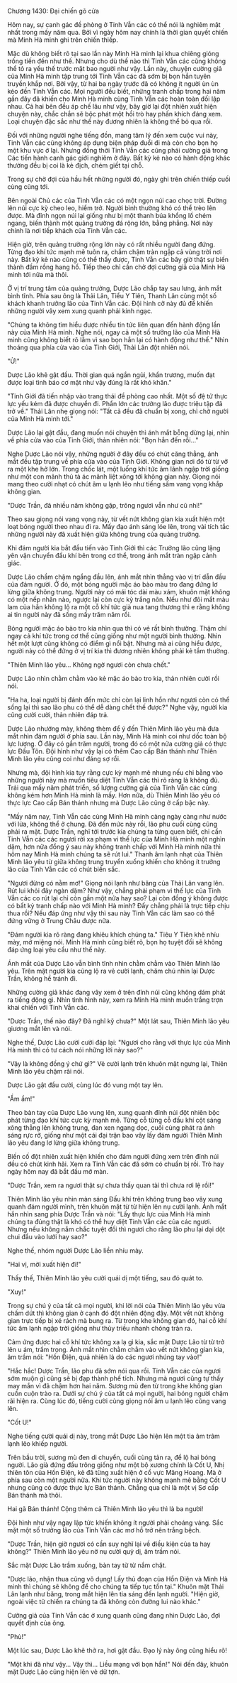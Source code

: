 




Chương 1430: Đại chiến gõ cửa


Hôm nay, sự canh gác đề phòng ở Tinh Vẫn các có thể nói là nghiêm mật nhất trong mấy năm qua. Bởi vì ngày hôm nay chính là thời gian quyết chiến mà Minh Hà minh ghi trên chiến thiếp.

Mặc dù không biết rõ tại sao lần này Minh Hà minh lại khua chiêng gióng trống tiến đến như thế. Nhưng cho dù thế nào thì Tinh Vẫn các cũng không thể tỏ ra yếu thế trước mặt bao người như vậy. Lần này, chuyện cường giả của Minh Hà minh tập trung tới Tinh Vẫn các đã sớm bị bọn hắn tuyên truyền khắp nơi. Bởi vậy, từ hai ba ngày trước đã có không ít người ùn ùn kéo đến Tinh Vẫn các. Mọi người đều biết, những tranh chấp trong hai năm gần đây đã khiến cho Minh Hà minh cùng Tinh Vẫn các hoàn toàn đối lập nhau. Cả hai bên đều áp chế lâu như vậy, bây giờ lại đột nhiên xuất hiện chuyện này, chắc chắn sẽ bộc phát một hồi trò hay phấn khích đáng xem. Loại chuyện đặc sắc như thế này đương nhiên là không thể bỏ qua rồi.

Đối với những người nghe tiếng đồn, mang tâm lý đến xem cuộc vui này, Tinh Vẫn các cũng không áp dụng biện pháp đuổi đi mà còn cho bọn họ một khu vực ở lại. Nhưng đồng thời Tinh Vẫn các cũng phái cường giả trong Các tiến hành canh gác giới nghiêm ở đây. Bất kỳ kẻ nào có hành động khác thường đều bị coi là kẻ địch, chém giết tại chỗ.

Trong sự chờ đợi của hầu hết những người đó, ngày ghi trên chiến thiếp cuối cùng cũng tới.

Bên ngoài Chủ các của Tinh Vẫn các có một ngọn núi cao chọc trời. Đường lên núi cực kỳ cheo leo, hiểm trở. Người bình thường khó có thể trèo lên được. Mà đỉnh ngọn núi lại giống như bị một thanh búa khổng lồ chém ngang, biến thành một quảng trường đá rộng lớn, bằng phẳng. Nơi này chính là nơi tiếp khách của Tinh Vẫn các.

Hiện giờ, trên quảng trường rộng lớn này có rất nhiều người đang đứng. Từng đạo khí tức mạnh mẽ tuôn ra, chầm chậm tràn ngập cả vùng trời nơi này. Bất kỳ kẻ nào cũng có thể thấy được, Tinh Vẫn các bây giờ thật sự biến thành đầm rồng hang hổ. Tiếp theo chỉ cần chờ đợi cường giả của Minh Hà minh tới nữa mà thôi.

Ở vị trí trung tâm của quảng trưởng, Dược Lão chắp tay sau lưng, ánh mắt bình tĩnh. Phía sau ông là Thải Lân, Tiểu Y Tiên, Thanh Lân cùng một số khách khanh trưởng lão của Tinh Vẫn các. Đội hình cỡ này đủ để khiến những người vây xem xung quanh phải kinh ngạc.

"Chúng ta không tìm hiểu được nhiều tin tức liên quan đến hành động lần này của Minh Hà minh. Nghe nói, ngay cả một số trưởng lão của Minh Hà minh cũng không biết rõ lắm vì sao bọn hắn lại có hành động như thế." Nhìn thoáng qua phía cửa vào của Tinh Giới, Thải Lân đột nhiên nói.

"Ừ!"

Dược Lão khẽ gật đầu. Thời gian quá ngắn ngủi, khẩn trương, muốn đạt được loại tình báo cơ mật như vậy đúng là rất khó khăn."

"Tinh Giới đã tiến nhập vào trang thái đề phòng cao nhất. Một số đệ tử thực lực yếu kém đã được chuyển đi. Phần lớn các trưởng lão được triệu tập đã trở về." Thải Lân nhẹ giọng nói: "Tất cả đều đã chuẩn bị xong, chỉ chờ người của Minh Hà minh tới."

Dược Lão lại gật đầu, đang muốn nói chuyện thì ánh mắt bỗng dừng lại, nhìn về phía cửa vào của Tinh Giới, thản nhiên nói: "Bọn hắn đến rồi…"

Nghe Dược Lão nói vậy, những người ở đây đều có chút căng thẳng, ánh mắt đều tập trung về phía cửa vào của Tinh Giới. Không gian nơi đó từ từ vỡ ra một khe hở lớn. Trong chốc lát, một luống khí tức âm lãnh ngập trời giống như một con mãnh thú tà ác mãnh liệt xông tới không gian này. Giọng nói mang theo cười nhạt có chút âm u lạnh lẽo như tiếng sấm vang vọng khắp không gian.

"Dược Trần, đã nhiều năm không gặp, trông ngươi vẫn như cũ nhỉ!"

Theo sau giọng nói vang vọng này, từ vết nứt không gian kia xuất hiện một loạt bóng người theo nhau đi ra. Mấy đạo ánh sáng lóe lên, trong vài tích tắc những người này đã xuất hiện giữa không trung của quảng trường.

Khi đám người kia bắt đầu tiến vào Tinh Giới thì các Trưởng lão cũng lặng yên vận chuyển đấu khí bên trong cơ thể, trong ánh mắt tràn ngập cảnh giác.

Dược Lão chầm chậm ngẩng đầu lên, ánh mắt nhìn thẳng vào vị trí dẫn đầu của đám người. Ở đó, một bóng người mặc áo bào màu tro đang đứng lơ lửng giữa không trung. Người này có mái tóc dài màu xám, khuôn mặt không có một nếp nhăn nào, ngược lại còn cực kỳ trắng nõn. Nếu như đôi mắt màu lam của hắn không lộ ra một cỗ khí tức già nua tang thương thì e rằng không ai tin người này đã sống mấy trăm năm rồi.

Bóng người mặc áo bào tro kia nhìn qua thì có vẻ rất bình thường. Thậm chí ngay cả khí tức trong cơ thể cũng giống như một người bình thường. Nhìn hết một lượt cũng không có điểm gì nổi bật. Nhưng mà ai cũng hiểu được, người này có thể đứng ở vị trí kia thì đương nhiên không phải kẻ tầm thường.

"Thiên Minh lão yêu… Không ngờ ngươi còn chưa chết."

Dược Lão nhìn chằm chằm vào kẻ mặc áo bào tro kia, thản nhiên cười rồi nói.

"Ha ha, loại người bị đánh đến mức chỉ còn lại linh hồn như ngươi còn có thể sống lại thì sao lão phu có thể dễ dàng chết thế được?" Nghe vậy, người kia cũng cười cười, thản nhiên đáp trả.

Dược Lão nhướng mày, không thèm để ý đến Thiên Minh lão yêu mà đưa mắt nhìn đám người ở phía sau. Lần này, Minh Hà minh coi như dốc toàn bộ lực lượng. Ở đây có gần trăm người, trong đó có một nửa cường giả có thực lực Đấu Tôn. Đội hình như vậy lại có thêm Cao cấp Bán thánh như Thiên Minh lão yêu cũng coi như đáng sợ rồi.

Nhưng mà, đội hình kia tuy rằng cực kỳ mạnh mẽ nhưng nếu chỉ bằng vào những người này mà muốn tiêu diệt Tinh Vẫn các thì rõ ràng là không đủ. Trải qua mấy năm phát triển, số lượng cường giả của Tinh Vẫn các cũng không kém hơn Minh Hà minh là mấy. Hơn nữa, dù Thiên Minh lão yêu có thực lực Cao cấp Bán thánh nhưng mà Dược Lão cũng ở cấp bậc này.

"Mấy năm nay, Tinh Vẫn các cùng Minh Hà minh càng ngày càng như nước với lửa, không thể ở chung. Đã đến mức này rồi, lão phu cuối cùng cũng phải ra mặt. Dược Trần, nghĩ tới trước kia chúng ta từng quen biết, chỉ cần Tinh Vẫn các các ngươi rời xa phạm vi thế lực của Minh Hà minh một nghìn dặm, hơn nữa đồng ý sau này không tranh chấp với Minh Hà minh nữa thì hôm nay Minh Hà minh chúng ta sẽ rút lui." Thanh âm lạnh nhạt của Thiên Minh lão yêu từ giữa không trung truyền xuống khiến cho không ít trưởng lão của Tinh Vẫn các có chút biến sắc.

"Ngươi đừng có nằm mơ!" Giọng nói lạnh như băng của Thải Lân vang lên. Rút lui khỏi đây ngàn dặm? Như vậy, chẳng phải phạm vi thế lực của Tinh Vẫn các co rút lại chỉ còn gần một nửa hay sao? Lại còn đồng ý không được có bất kỳ tranh chấp nào với Minh Hà minh? Đấy chẳng phải là trực tiếp chịu thua rồi? Nếu đáp ứng như vậy thì sau này Tinh Vẫn các làm sao có thể đứng vững ở Trung Châu được nữa.

"Đám người kia rõ ràng đang khiêu khích chúng ta." Tiêu Y Tiên khẽ nhíu mày, mở miệng nói. Minh Hà minh cũng biết rõ, bọn họ tuyệt đối sẽ không đáp ứng loại yêu cầu như thế này.

Ánh mắt của Dược Lão vẫn bình tĩnh nhìn chằm chằm vào Thiên Minh lão yêu. Trên mặt người kia cũng lộ ra vẻ cười lạnh, chăm chú nhìn lại Dược Trần, không hề tránh đi.

Những cường giả khác đang vây xem ở trên đỉnh núi cũng không dám phát ra tiếng động gì. Nhìn tình hình này, xem ra Minh Hà minh muốn trắng trợn khai chiến với Tinh Vẫn các.

"Dược Trần, thế nào đây? Đã nghĩ kỹ chưa?" Một lát sau, Thiên Minh lão yêu giương mắt lên và nói.

Nghe thế, Dược Lão cười cười đáp lại: "Ngươi cho rằng với thực lực của Minh Hà minh thì có tư cách nói những lời này sao?"

"Vậy là không đồng ý chứ gì?" Vẻ cười lạnh trên khuôn mặt ngưng lại, Thiên Minh lão yêu chậm rãi nói.

Dược Lão gật đầu cười, cùng lúc đó vung một tay lên.

"Ầm ầm!"

Theo bàn tay của Dược Lão vung lên, xung quanh đỉnh núi đột nhiên bộc phát từng đạo khí tức cực kỳ mạnh mẽ. Từng cỗ từng cỗ đấu khí cột sáng xông thẳng lên không trung, đan xen ngang dọc, cuối cùng phát ra ánh sáng rực rỡ, giống như một cái đại trận bao vây lấy đám người Thiên Minh lão yêu đang lơ lửng giữa không trung.

Biến cố đột nhiên xuất hiện khiến cho đám người đứng xem trên đỉnh núi đều có chút kinh hãi. Xem ra Tinh Vẫn các đã sớm có chuẩn bị rồi. Trò hay ngày hôm nay đã bắt đầu mở màn.

"Dược Trần, xem ra ngươi thật sự chưa thấy quan tài thì chưa rơi lệ rồi!"

Thiên Minh lão yêu nhìn màn sáng Đấu khí trên không trung bao vây xung quanh đám người mình, trên khuôn mặt từ từ hiện lên nụ cười lạnh. Ánh mắt hắn nhìn sang phía Dược Trần và nói: "Lấy thực lực của Minh Hà minh chúng ta đúng thật là khó có thể huy diệt Tinh Vẫn các của các ngươi. Nhưng nếu không nắm chắc tuyệt đối thì ngươi cho rằng lão phu lại dại dột chui đầu vào lưới hay sao?"

Nghe thế, nhóm người Dược Lão liền nhíu mày.

"Hai vị, mời xuất hiện đi!"

Thấy thế, Thiên Minh lão yêu cười quái dị một tiếng, sau đó quát to.

"Xuy!"

Trong sự chú ý của tất cả mọi người, khi lời nói của Thiên Minh lão yêu vừa chấm dứt thì không gian ở cạnh đó đột nhiên động đậy. Một vết nứt không gian trực tiếp bị xé rách mà bung ra. Từ trong khe không gian đó, hai cỗ khí tức âm lạnh ngập trời giống như thủy triều nhanh chóng tràn ra.

Cảm ứng được hai cỗ khí tức không xa lạ gì kia, sắc mặt Dược Lão từ từ trở lên u ám, trầm trọng. Ánh mắt nhìn chằm chằm vào vết nứt không gian kia, âm trầm nói: "Hồn Điện, quả nhiên là do các ngươi nhúng tay vào!"

"Hắc hắc! Dược Trần, lão phu đã sớm nói qua rồi. Tinh Vẫn các của ngươi sớm muộn gì cũng sẽ bị đạp thành phế tích. Nhưng mà ngươi cũng tự thấy may mắn vì đã chậm hơn hai năm. Sương mù đen từ trong khe không gian cuồn cuộn trào ra. Dưới sự chú ý của tất cả mọi người, hai bóng người chậm rãi hiện ra. Cùng lúc đó, tiếng cười cùng giọng nói âm u lạnh lẽo cũng vang lên.

"Cốt U!"

Nghe tiếng cười quái dị này, trong mắt Dược Lão hiện lên một tia âm trâm lạnh lẽo khiếp người.

Trên bầu trời, sương mù đen di chuyển, cuối cùng tản ra, để lộ hai bóng người. Lão già đứng đầu trông giống như một bộ xương chính là Cốt U, Nhị thiên tôn của Hồn Điện, kẻ đã từng xuất hiện ở cổ vực Mãng Hoang. Mà ở phía sau còn một người nữa. Khí tức người này không mạnh mẽ bằng Cốt U nhưng cũng có được thực lực Bán thánh. Chẳng qua chỉ là một vị Sơ cấp Bán thánh mà thôi.

Hai gã Bán thánh! Cộng thêm cả Thiên Minh lão yêu thì là ba người!

Đội hình như vậy ngay lập tức khiến không ít người phải choáng váng. Sắc mặt một số trưởng lão của Tinh Vẫn các mơ hồ trở nên trắng bệch.

"Dược Trần, hiện giờ ngươi có cần suy nghĩ lại về điều kiện của ta hay không?" Thiên Minh lão yêu nở nụ cười quỷ dị, âm trầm nói.

Sắc mặt Dược Lão trầm xuống, bàn tay từ từ nắm chặt.

"Dược lão, nhận thua cũng vô dụng! Lấy thủ đoạn của Hồn Điện và Minh Hà minh thì chúng sẽ không để cho chúng ta tiếp tục tồn tại." Khuôn mặt Thải Lân lạnh như băng, trong mắt hiện lên tia sáng đến lạnh người. "Hiện giờ, ngoài việc tử chiến ra chúng ta đã không còn đường lui nào khác."

Cường giả của Tinh Vẫn các ở xung quanh cũng đang nhìn Dược Lão, đợi quyết định của ông.

"Phù!"

Một lúc sau, Dược Lão khẽ thở ra, hơi gật đầu. Đạo lý này ông cũng hiểu rõ!

"Một khi đã như vậy… Vậy thì… Liều mạng với bọn hắn!" Nói đến đây, khuôn mặt Dược Lão cũng hiện lên vẻ dữ tợn.




